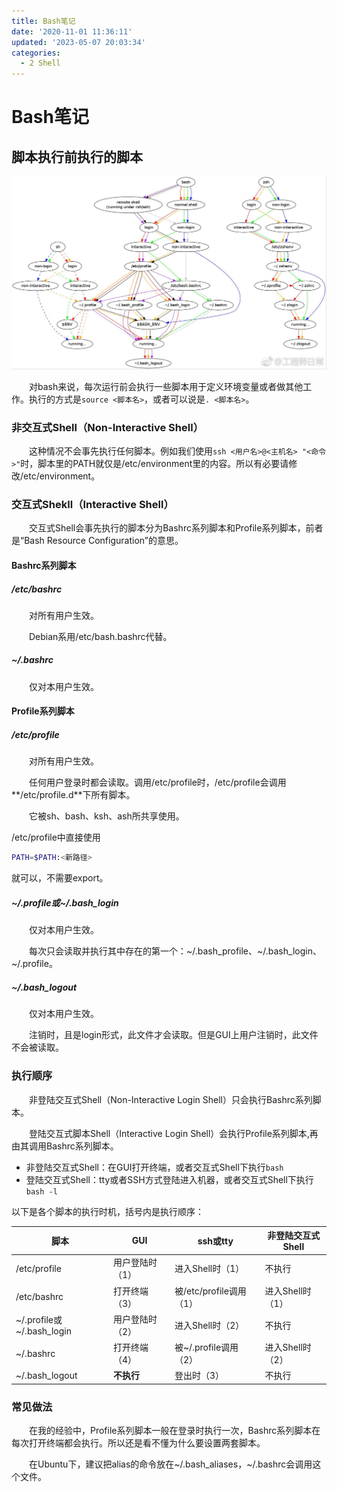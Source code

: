 ```yaml
---
title: Bash笔记
date: '2020-11-01 11:36:11'
updated: '2023-05-07 20:03:34'
categories:
  - 2 Shell
---
```

# Bash笔记

## 脚本执行前执行的脚本

![](Bash_Notes/20190501141959.png)

　　对bash来说，每次运行前会执行一些脚本用于定义环境变量或者做其他工作。执行的方式是`source <脚本名>`，或者可以说是`. <脚本名>`。

### 非交互式Shell（Non-Interactive Shell）

　　这种情况不会事先执行任何脚本。例如我们使用`ssh <用户名>@<主机名> "<命令>"`时，脚本里的PATH就仅是/etc/environment里的内容。所以有必要请修改/etc/environment。

### 交互式Shekll（Interactive Shell）

　　交互式Shell会事先执行的脚本分为Bashrc系列脚本和Profile系列脚本，前者是“Bash Resource Configuration”的意思。

#### Bashrc系列脚本

##### /etc/bashrc

　　对所有用户生效。

　　Debian系用/etc/bash.bashrc代替。

##### ~/.bashrc

　　仅对本用户生效。

#### Profile系列脚本

##### /etc/profile

　　对所有用户生效。

　　任何用户登录时都会读取。调用/etc/profile时，/etc/profile会调用**/etc/profile.d**下所有脚本。

　　它被sh、bash、ksh、ash所共享使用。

/etc/profile中直接使用

```sh
PATH=$PATH:<新路径>
```

就可以，不需要export。

##### ~/.profile或\~/.bash_login

　　仅对本用户生效。

　　每次只会读取并执行其中存在的第一个：~/.bash_profile、\~/.bash_login、\~/.profile。

##### ~/.bash_logout

　　仅对本用户生效。

　　注销时，且是login形式，此文件才会读取。但是GUI上用户注销时，此文件不会被读取。

### 执行顺序

　　非登陆交互式Shell（Non-Interactive Login Shell）只会执行Bashrc系列脚本。

　　登陆交互式脚本Shell（Interactive Login Shell）会执行Profile系列脚本,再由其调用Bashrc系列脚本。

- 非登陆交互式Shell：在GUI打开终端，或者交互式Shell下执行`bash`
- 登陆交互式Shell：tty或者SSH方式登陆进入机器，或者交互式Shell下执行`bash -l`

以下是各个脚本的执行时机，括号内是执行顺序：

| 脚本                       | GUI             | ssh或tty                | 非登陆交互式Shell |
| -------------------------- | --------------- | ----------------------- | ----------------- |
| /etc/profile               | 用户登陆时（1） | 进入Shell时（1）        | 不执行            |
| /etc/bashrc                | 打开终端（3）   | 被/etc/profile调用（1） | 进入Shell时（1）  |
| ~/.profile或\~/.bash_login | 用户登陆时（2） | 进入Shell时（2）        | 不执行            |
| ~/.bashrc                  | 打开终端（4）   | 被~/.profile调用（2）   | 进入Shell时（2）  |
| ~/.bash_logout             | **不执行**      | 登出时（3）             | 不执行            |

### 常见做法

　　在我的经验中，Profile系列脚本一般在登录时执行一次，Bashrc系列脚本在每次打开终端都会执行。所以还是看不懂为什么要设置两套脚本。

　　在Ubuntu下，建议把alias的命令放在~/.bash_aliases，~/.bashrc会调用这个文件。

